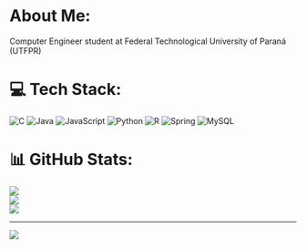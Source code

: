 # About Me:
Computer Engineer student at Federal Technological University of Paraná (UTFPR)


# 💻 Tech Stack:
![C](https://img.shields.io/badge/c-%2300599C.svg?style=for-the-badge&logo=c&logoColor=white) ![Java](https://img.shields.io/badge/java-%23ED8B00.svg?style=for-the-badge&logo=openjdk&logoColor=white) ![JavaScript](https://img.shields.io/badge/javascript-%23323330.svg?style=for-the-badge&logo=javascript&logoColor=%23F7DF1E) ![Python](https://img.shields.io/badge/python-3670A0?style=for-the-badge&logo=python&logoColor=ffdd54) ![R](https://img.shields.io/badge/r-%23276DC3.svg?style=for-the-badge&logo=r&logoColor=white) ![Spring](https://img.shields.io/badge/spring-%236DB33F.svg?style=for-the-badge&logo=spring&logoColor=white) ![MySQL](https://img.shields.io/badge/mysql-%2300000f.svg?style=for-the-badge&logo=mysql&logoColor=white)
# 📊 GitHub Stats:
![](https://github-readme-stats.vercel.app/api?username=MateusBnd&theme=dark&hide_border=false&include_all_commits=true&count_private=false)<br/>
![](https://github-readme-streak-stats.herokuapp.com/?user=MateusBnd&theme=dark&hide_border=false)<br/>
![](https://github-readme-stats.vercel.app/api/top-langs/?username=MateusBnd&theme=dark&hide_border=false&include_all_commits=true&count_private=false&layout=compact)

---
[![](https://visitcount.itsvg.in/api?id=MateusBnd&icon=0&color=0)](https://visitcount.itsvg.in)

<!-- Proudly created with GPRM ( https://gprm.itsvg.in ) -->
